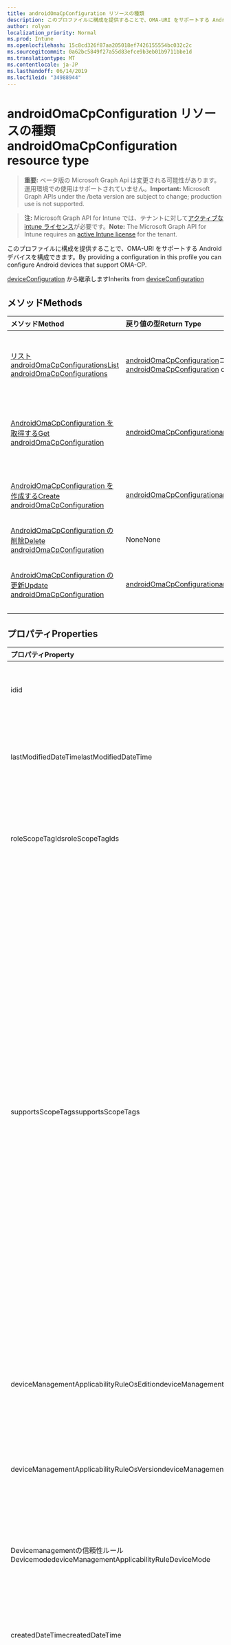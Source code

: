 ```yaml
---
title: androidOmaCpConfiguration リソースの種類
description: このプロファイルに構成を提供することで、OMA-URI をサポートする Android デバイスを構成できます。
author: rolyon
localization_priority: Normal
ms.prod: Intune
ms.openlocfilehash: 15c8cd326f87aa205018ef7426155554bc032c2c
ms.sourcegitcommit: 0a62bc5849f27a55d83efce9b3eb01b9711bbe1d
ms.translationtype: MT
ms.contentlocale: ja-JP
ms.lasthandoff: 06/14/2019
ms.locfileid: "34988944"
---
```

# <a name="androidomacpconfiguration-resource-type"></a><span data-ttu-id="7882f-103">androidOmaCpConfiguration リソースの種類</span><span class="sxs-lookup"><span data-stu-id="7882f-103">androidOmaCpConfiguration resource type</span></span>

> <span data-ttu-id="7882f-104">**重要:** ベータ版の Microsoft Graph Api は変更される可能性があります。運用環境での使用はサポートされていません。</span><span class="sxs-lookup"><span data-stu-id="7882f-104">**Important:** Microsoft Graph APIs under the /beta version are subject to change; production use is not supported.</span></span>

> <span data-ttu-id="7882f-105">**注:** Microsoft Graph API for Intune では、テナントに対して[アクティブな intune ライセンス](https://go.microsoft.com/fwlink/?linkid=839381)が必要です。</span><span class="sxs-lookup"><span data-stu-id="7882f-105">**Note:** The Microsoft Graph API for Intune requires an [active Intune license](https://go.microsoft.com/fwlink/?linkid=839381) for the tenant.</span></span>

<span data-ttu-id="7882f-106">このプロファイルに構成を提供することで、OMA-URI をサポートする Android デバイスを構成できます。</span><span class="sxs-lookup"><span data-stu-id="7882f-106">By providing a configuration in this profile you can configure Android devices that support OMA-CP.</span></span>


<span data-ttu-id="7882f-107">[deviceConfiguration](../resources/intune-deviceconfig-deviceconfiguration.md) から継承します</span><span class="sxs-lookup"><span data-stu-id="7882f-107">Inherits from [deviceConfiguration](../resources/intune-deviceconfig-deviceconfiguration.md)</span></span>

## <a name="methods"></a><span data-ttu-id="7882f-108">メソッド</span><span class="sxs-lookup"><span data-stu-id="7882f-108">Methods</span></span>
|<span data-ttu-id="7882f-109">メソッド</span><span class="sxs-lookup"><span data-stu-id="7882f-109">Method</span></span>|<span data-ttu-id="7882f-110">戻り値の型</span><span class="sxs-lookup"><span data-stu-id="7882f-110">Return Type</span></span>|<span data-ttu-id="7882f-111">説明</span><span class="sxs-lookup"><span data-stu-id="7882f-111">Description</span></span>|
|:---|:---|:---|
|[<span data-ttu-id="7882f-112">リスト androidOmaCpConfigurations</span><span class="sxs-lookup"><span data-stu-id="7882f-112">List androidOmaCpConfigurations</span></span>](../api/intune-deviceconfig-androidomacpconfiguration-list.md)|<span data-ttu-id="7882f-113">[androidOmaCpConfiguration](../resources/intune-deviceconfig-androidomacpconfiguration.md)コレクション</span><span class="sxs-lookup"><span data-stu-id="7882f-113">[androidOmaCpConfiguration](../resources/intune-deviceconfig-androidomacpconfiguration.md) collection</span></span>|<span data-ttu-id="7882f-114">[AndroidOmaCpConfiguration](../resources/intune-deviceconfig-androidomacpconfiguration.md)オブジェクトのプロパティとリレーションシップをリストします。</span><span class="sxs-lookup"><span data-stu-id="7882f-114">List properties and relationships of the [androidOmaCpConfiguration](../resources/intune-deviceconfig-androidomacpconfiguration.md) objects.</span></span>|
|[<span data-ttu-id="7882f-115">AndroidOmaCpConfiguration を取得する</span><span class="sxs-lookup"><span data-stu-id="7882f-115">Get androidOmaCpConfiguration</span></span>](../api/intune-deviceconfig-androidomacpconfiguration-get.md)|[<span data-ttu-id="7882f-116">androidOmaCpConfiguration</span><span class="sxs-lookup"><span data-stu-id="7882f-116">androidOmaCpConfiguration</span></span>](../resources/intune-deviceconfig-androidomacpconfiguration.md)|<span data-ttu-id="7882f-117">[AndroidOmaCpConfiguration](../resources/intune-deviceconfig-androidomacpconfiguration.md)オブジェクトのプロパティとリレーションシップを読み取ります。</span><span class="sxs-lookup"><span data-stu-id="7882f-117">Read properties and relationships of the [androidOmaCpConfiguration](../resources/intune-deviceconfig-androidomacpconfiguration.md) object.</span></span>|
|[<span data-ttu-id="7882f-118">AndroidOmaCpConfiguration を作成する</span><span class="sxs-lookup"><span data-stu-id="7882f-118">Create androidOmaCpConfiguration</span></span>](../api/intune-deviceconfig-androidomacpconfiguration-create.md)|[<span data-ttu-id="7882f-119">androidOmaCpConfiguration</span><span class="sxs-lookup"><span data-stu-id="7882f-119">androidOmaCpConfiguration</span></span>](../resources/intune-deviceconfig-androidomacpconfiguration.md)|<span data-ttu-id="7882f-120">新しい[androidOmaCpConfiguration](../resources/intune-deviceconfig-androidomacpconfiguration.md)オブジェクトを作成します。</span><span class="sxs-lookup"><span data-stu-id="7882f-120">Create a new [androidOmaCpConfiguration](../resources/intune-deviceconfig-androidomacpconfiguration.md) object.</span></span>|
|[<span data-ttu-id="7882f-121">AndroidOmaCpConfiguration の削除</span><span class="sxs-lookup"><span data-stu-id="7882f-121">Delete androidOmaCpConfiguration</span></span>](../api/intune-deviceconfig-androidomacpconfiguration-delete.md)|<span data-ttu-id="7882f-122">None</span><span class="sxs-lookup"><span data-stu-id="7882f-122">None</span></span>|<span data-ttu-id="7882f-123">[AndroidOmaCpConfiguration](../resources/intune-deviceconfig-androidomacpconfiguration.md)を削除します。</span><span class="sxs-lookup"><span data-stu-id="7882f-123">Deletes a [androidOmaCpConfiguration](../resources/intune-deviceconfig-androidomacpconfiguration.md).</span></span>|
|[<span data-ttu-id="7882f-124">AndroidOmaCpConfiguration の更新</span><span class="sxs-lookup"><span data-stu-id="7882f-124">Update androidOmaCpConfiguration</span></span>](../api/intune-deviceconfig-androidomacpconfiguration-update.md)|[<span data-ttu-id="7882f-125">androidOmaCpConfiguration</span><span class="sxs-lookup"><span data-stu-id="7882f-125">androidOmaCpConfiguration</span></span>](../resources/intune-deviceconfig-androidomacpconfiguration.md)|<span data-ttu-id="7882f-126">[AndroidOmaCpConfiguration](../resources/intune-deviceconfig-androidomacpconfiguration.md)オブジェクトのプロパティを更新します。</span><span class="sxs-lookup"><span data-stu-id="7882f-126">Update the properties of a [androidOmaCpConfiguration](../resources/intune-deviceconfig-androidomacpconfiguration.md) object.</span></span>|

## <a name="properties"></a><span data-ttu-id="7882f-127">プロパティ</span><span class="sxs-lookup"><span data-stu-id="7882f-127">Properties</span></span>
|<span data-ttu-id="7882f-128">プロパティ</span><span class="sxs-lookup"><span data-stu-id="7882f-128">Property</span></span>|<span data-ttu-id="7882f-129">型</span><span class="sxs-lookup"><span data-stu-id="7882f-129">Type</span></span>|<span data-ttu-id="7882f-130">説明</span><span class="sxs-lookup"><span data-stu-id="7882f-130">Description</span></span>|
|:---|:---|:---|
|<span data-ttu-id="7882f-131">id</span><span class="sxs-lookup"><span data-stu-id="7882f-131">id</span></span>|<span data-ttu-id="7882f-132">文字列</span><span class="sxs-lookup"><span data-stu-id="7882f-132">String</span></span>|<span data-ttu-id="7882f-133">エンティティのキー。</span><span class="sxs-lookup"><span data-stu-id="7882f-133">Key of the entity.</span></span> <span data-ttu-id="7882f-134">[deviceConfiguration](../resources/intune-deviceconfig-deviceconfiguration.md) から継承します</span><span class="sxs-lookup"><span data-stu-id="7882f-134">Inherited from [deviceConfiguration](../resources/intune-deviceconfig-deviceconfiguration.md)</span></span>|
|<span data-ttu-id="7882f-135">lastModifiedDateTime</span><span class="sxs-lookup"><span data-stu-id="7882f-135">lastModifiedDateTime</span></span>|<span data-ttu-id="7882f-136">DateTimeOffset</span><span class="sxs-lookup"><span data-stu-id="7882f-136">DateTimeOffset</span></span>|<span data-ttu-id="7882f-137">オブジェクトの最終更新の DateTime。</span><span class="sxs-lookup"><span data-stu-id="7882f-137">DateTime the object was last modified.</span></span> <span data-ttu-id="7882f-138">[deviceConfiguration](../resources/intune-deviceconfig-deviceconfiguration.md) から継承します</span><span class="sxs-lookup"><span data-stu-id="7882f-138">Inherited from [deviceConfiguration](../resources/intune-deviceconfig-deviceconfiguration.md)</span></span>|
|<span data-ttu-id="7882f-139">roleScopeTagIds</span><span class="sxs-lookup"><span data-stu-id="7882f-139">roleScopeTagIds</span></span>|<span data-ttu-id="7882f-140">文字列コレクション</span><span class="sxs-lookup"><span data-stu-id="7882f-140">String collection</span></span>|<span data-ttu-id="7882f-141">このエンティティインスタンスの範囲タグのリスト。</span><span class="sxs-lookup"><span data-stu-id="7882f-141">List of Scope Tags for this Entity instance.</span></span> <span data-ttu-id="7882f-142">[deviceConfiguration](../resources/intune-deviceconfig-deviceconfiguration.md) から継承します</span><span class="sxs-lookup"><span data-stu-id="7882f-142">Inherited from [deviceConfiguration](../resources/intune-deviceconfig-deviceconfiguration.md)</span></span>|
|<span data-ttu-id="7882f-143">supportsScopeTags</span><span class="sxs-lookup"><span data-stu-id="7882f-143">supportsScopeTags</span></span>|<span data-ttu-id="7882f-144">Boolean</span><span class="sxs-lookup"><span data-stu-id="7882f-144">Boolean</span></span>|<span data-ttu-id="7882f-145">基になるデバイス構成がスコープタグの割り当てをサポートしているかどうかを示します。</span><span class="sxs-lookup"><span data-stu-id="7882f-145">Indicates whether or not the underlying Device Configuration supports the assignment of scope tags.</span></span> <span data-ttu-id="7882f-146">この値が false である場合、ScopeTags プロパティへの割り当ては許可されません。エンティティは、スコープを持つユーザーには表示されません。</span><span class="sxs-lookup"><span data-stu-id="7882f-146">Assigning to the ScopeTags property is not allowed when this value is false and entities will not be visible to scoped users.</span></span> <span data-ttu-id="7882f-147">これは Silverlight で作成された従来のポリシーに対して実行され、Azure ポータルでポリシーを削除して再作成することによって解決できます。</span><span class="sxs-lookup"><span data-stu-id="7882f-147">This occurs for Legacy policies created in Silverlight and can be resolved by deleting and recreating the policy in the Azure Portal.</span></span> <span data-ttu-id="7882f-148">このプロパティに値を設定するには、 SetExtrusionDirection メソッドを適用します。</span><span class="sxs-lookup"><span data-stu-id="7882f-148">This property is read-only.</span></span> <span data-ttu-id="7882f-149">[deviceConfiguration](../resources/intune-deviceconfig-deviceconfiguration.md) から継承します</span><span class="sxs-lookup"><span data-stu-id="7882f-149">Inherited from [deviceConfiguration](../resources/intune-deviceconfig-deviceconfiguration.md)</span></span>|
|<span data-ttu-id="7882f-150">deviceManagementApplicabilityRuleOsEdition</span><span class="sxs-lookup"><span data-stu-id="7882f-150">deviceManagementApplicabilityRuleOsEdition</span></span>|[<span data-ttu-id="7882f-151">deviceManagementApplicabilityRuleOsEdition</span><span class="sxs-lookup"><span data-stu-id="7882f-151">deviceManagementApplicabilityRuleOsEdition</span></span>](../resources/intune-deviceconfig-devicemanagementapplicabilityruleosedition.md)|<span data-ttu-id="7882f-152">このポリシーの OS エディションの適用。</span><span class="sxs-lookup"><span data-stu-id="7882f-152">The OS edition applicability for this Policy.</span></span> <span data-ttu-id="7882f-153">[deviceConfiguration](../resources/intune-deviceconfig-deviceconfiguration.md) から継承します</span><span class="sxs-lookup"><span data-stu-id="7882f-153">Inherited from [deviceConfiguration](../resources/intune-deviceconfig-deviceconfiguration.md)</span></span>|
|<span data-ttu-id="7882f-154">deviceManagementApplicabilityRuleOsVersion</span><span class="sxs-lookup"><span data-stu-id="7882f-154">deviceManagementApplicabilityRuleOsVersion</span></span>|[<span data-ttu-id="7882f-155">deviceManagementApplicabilityRuleOsVersion</span><span class="sxs-lookup"><span data-stu-id="7882f-155">deviceManagementApplicabilityRuleOsVersion</span></span>](../resources/intune-deviceconfig-devicemanagementapplicabilityruleosversion.md)|<span data-ttu-id="7882f-156">このポリシーの OS バージョン適用ルール。</span><span class="sxs-lookup"><span data-stu-id="7882f-156">The OS version applicability rule for this Policy.</span></span> <span data-ttu-id="7882f-157">[deviceConfiguration](../resources/intune-deviceconfig-deviceconfiguration.md) から継承します</span><span class="sxs-lookup"><span data-stu-id="7882f-157">Inherited from [deviceConfiguration](../resources/intune-deviceconfig-deviceconfiguration.md)</span></span>|
|<span data-ttu-id="7882f-158">Devicemanagementの信頼性ルール Devicemode</span><span class="sxs-lookup"><span data-stu-id="7882f-158">deviceManagementApplicabilityRuleDeviceMode</span></span>|[<span data-ttu-id="7882f-159">Devicemanagementの信頼性ルール Devicemode</span><span class="sxs-lookup"><span data-stu-id="7882f-159">deviceManagementApplicabilityRuleDeviceMode</span></span>](../resources/intune-deviceconfig-devicemanagementapplicabilityruledevicemode.md)|<span data-ttu-id="7882f-160">このポリシーのデバイスモード適用ルール。</span><span class="sxs-lookup"><span data-stu-id="7882f-160">The device mode applicability rule for this Policy.</span></span> <span data-ttu-id="7882f-161">[deviceConfiguration](../resources/intune-deviceconfig-deviceconfiguration.md) から継承します</span><span class="sxs-lookup"><span data-stu-id="7882f-161">Inherited from [deviceConfiguration](../resources/intune-deviceconfig-deviceconfiguration.md)</span></span>|
|<span data-ttu-id="7882f-162">createdDateTime</span><span class="sxs-lookup"><span data-stu-id="7882f-162">createdDateTime</span></span>|<span data-ttu-id="7882f-163">DateTimeOffset</span><span class="sxs-lookup"><span data-stu-id="7882f-163">DateTimeOffset</span></span>|<span data-ttu-id="7882f-164">オブジェクトが作成された DateTime。</span><span class="sxs-lookup"><span data-stu-id="7882f-164">DateTime the object was created.</span></span> <span data-ttu-id="7882f-165">[deviceConfiguration](../resources/intune-deviceconfig-deviceconfiguration.md) から継承します</span><span class="sxs-lookup"><span data-stu-id="7882f-165">Inherited from [deviceConfiguration](../resources/intune-deviceconfig-deviceconfiguration.md)</span></span>|
|<span data-ttu-id="7882f-166">description</span><span class="sxs-lookup"><span data-stu-id="7882f-166">description</span></span>|<span data-ttu-id="7882f-167">String</span><span class="sxs-lookup"><span data-stu-id="7882f-167">String</span></span>|<span data-ttu-id="7882f-168">管理者が指定した、デバイス構成についての説明。</span><span class="sxs-lookup"><span data-stu-id="7882f-168">Admin provided description of the Device Configuration.</span></span> <span data-ttu-id="7882f-169">[deviceConfiguration](../resources/intune-deviceconfig-deviceconfiguration.md) から継承します</span><span class="sxs-lookup"><span data-stu-id="7882f-169">Inherited from [deviceConfiguration](../resources/intune-deviceconfig-deviceconfiguration.md)</span></span>|
|<span data-ttu-id="7882f-170">displayName</span><span class="sxs-lookup"><span data-stu-id="7882f-170">displayName</span></span>|<span data-ttu-id="7882f-171">String</span><span class="sxs-lookup"><span data-stu-id="7882f-171">String</span></span>|<span data-ttu-id="7882f-172">管理者が指定した、デバイス構成の名前。</span><span class="sxs-lookup"><span data-stu-id="7882f-172">Admin provided name of the device configuration.</span></span> <span data-ttu-id="7882f-173">[deviceConfiguration](../resources/intune-deviceconfig-deviceconfiguration.md) から継承します</span><span class="sxs-lookup"><span data-stu-id="7882f-173">Inherited from [deviceConfiguration](../resources/intune-deviceconfig-deviceconfiguration.md)</span></span>|
|<span data-ttu-id="7882f-174">version</span><span class="sxs-lookup"><span data-stu-id="7882f-174">version</span></span>|<span data-ttu-id="7882f-175">Int32</span><span class="sxs-lookup"><span data-stu-id="7882f-175">Int32</span></span>|<span data-ttu-id="7882f-176">デバイス構成のバージョン。</span><span class="sxs-lookup"><span data-stu-id="7882f-176">Version of the device configuration.</span></span> <span data-ttu-id="7882f-177">[deviceConfiguration](../resources/intune-deviceconfig-deviceconfiguration.md) から継承します</span><span class="sxs-lookup"><span data-stu-id="7882f-177">Inherited from [deviceConfiguration](../resources/intune-deviceconfig-deviceconfiguration.md)</span></span>|
|<span data-ttu-id="7882f-178">configurationXml</span><span class="sxs-lookup"><span data-stu-id="7882f-178">configurationXml</span></span>|<span data-ttu-id="7882f-179">Binary</span><span class="sxs-lookup"><span data-stu-id="7882f-179">Binary</span></span>|<span data-ttu-id="7882f-180">デバイスに適用される構成 XML。</span><span class="sxs-lookup"><span data-stu-id="7882f-180">Configuration XML that will be applied to the device.</span></span> <span data-ttu-id="7882f-181">読み取り時に、元のデータが暗号化されて保存されるため、プレースホルダー文字列のみが提供されます。</span><span class="sxs-lookup"><span data-stu-id="7882f-181">When it is read, it only provides a placeholder string since the original data is encrypted and stored.</span></span>|

## <a name="relationships"></a><span data-ttu-id="7882f-182">リレーションシップ</span><span class="sxs-lookup"><span data-stu-id="7882f-182">Relationships</span></span>
|<span data-ttu-id="7882f-183">リレーションシップ</span><span class="sxs-lookup"><span data-stu-id="7882f-183">Relationship</span></span>|<span data-ttu-id="7882f-184">型</span><span class="sxs-lookup"><span data-stu-id="7882f-184">Type</span></span>|<span data-ttu-id="7882f-185">説明</span><span class="sxs-lookup"><span data-stu-id="7882f-185">Description</span></span>|
|:---|:---|:---|
|<span data-ttu-id="7882f-186">groupAssignments</span><span class="sxs-lookup"><span data-stu-id="7882f-186">groupAssignments</span></span>|<span data-ttu-id="7882f-187">[deviceConfigurationGroupAssignment](../resources/intune-deviceconfig-deviceconfigurationgroupassignment.md)コレクション</span><span class="sxs-lookup"><span data-stu-id="7882f-187">[deviceConfigurationGroupAssignment](../resources/intune-deviceconfig-deviceconfigurationgroupassignment.md) collection</span></span>|<span data-ttu-id="7882f-188">デバイスの構成プロファイルのグループ割り当てのリストです。</span><span class="sxs-lookup"><span data-stu-id="7882f-188">The list of group assignments for the device configuration profile.</span></span> <span data-ttu-id="7882f-189">[deviceConfiguration](../resources/intune-deviceconfig-deviceconfiguration.md) から継承します</span><span class="sxs-lookup"><span data-stu-id="7882f-189">Inherited from [deviceConfiguration](../resources/intune-deviceconfig-deviceconfiguration.md)</span></span>|
|<span data-ttu-id="7882f-190">assignments</span><span class="sxs-lookup"><span data-stu-id="7882f-190">assignments</span></span>|<span data-ttu-id="7882f-191">[deviceConfigurationAssignment](../resources/intune-deviceconfig-deviceconfigurationassignment.md) コレクション</span><span class="sxs-lookup"><span data-stu-id="7882f-191">[deviceConfigurationAssignment](../resources/intune-deviceconfig-deviceconfigurationassignment.md) collection</span></span>|<span data-ttu-id="7882f-192">デバイスの構成プロファイルの割り当てのリスト。</span><span class="sxs-lookup"><span data-stu-id="7882f-192">The list of assignments for the device configuration profile.</span></span> <span data-ttu-id="7882f-193">[deviceConfiguration](../resources/intune-deviceconfig-deviceconfiguration.md) から継承します</span><span class="sxs-lookup"><span data-stu-id="7882f-193">Inherited from [deviceConfiguration](../resources/intune-deviceconfig-deviceconfiguration.md)</span></span>|
|<span data-ttu-id="7882f-194">deviceStatuses</span><span class="sxs-lookup"><span data-stu-id="7882f-194">deviceStatuses</span></span>|<span data-ttu-id="7882f-195">[deviceConfigurationDeviceStatus](../resources/intune-deviceconfig-deviceconfigurationdevicestatus.md) コレクション</span><span class="sxs-lookup"><span data-stu-id="7882f-195">[deviceConfigurationDeviceStatus](../resources/intune-deviceconfig-deviceconfigurationdevicestatus.md) collection</span></span>|<span data-ttu-id="7882f-196">デバイスごとのデバイス構成のインストール状況。</span><span class="sxs-lookup"><span data-stu-id="7882f-196">Device configuration installation status by device.</span></span> <span data-ttu-id="7882f-197">[deviceConfiguration](../resources/intune-deviceconfig-deviceconfiguration.md) から継承します</span><span class="sxs-lookup"><span data-stu-id="7882f-197">Inherited from [deviceConfiguration](../resources/intune-deviceconfig-deviceconfiguration.md)</span></span>|
|<span data-ttu-id="7882f-198">userStatuses</span><span class="sxs-lookup"><span data-stu-id="7882f-198">userStatuses</span></span>|<span data-ttu-id="7882f-199">[deviceConfigurationUserStatus](../resources/intune-deviceconfig-deviceconfigurationuserstatus.md) コレクション</span><span class="sxs-lookup"><span data-stu-id="7882f-199">[deviceConfigurationUserStatus](../resources/intune-deviceconfig-deviceconfigurationuserstatus.md) collection</span></span>|<span data-ttu-id="7882f-200">ユーザーごとのデバイス構成のインストール状態。</span><span class="sxs-lookup"><span data-stu-id="7882f-200">Device configuration installation status by user.</span></span> <span data-ttu-id="7882f-201">[deviceConfiguration](../resources/intune-deviceconfig-deviceconfiguration.md) から継承します</span><span class="sxs-lookup"><span data-stu-id="7882f-201">Inherited from [deviceConfiguration](../resources/intune-deviceconfig-deviceconfiguration.md)</span></span>|
|<span data-ttu-id="7882f-202">deviceStatusOverview</span><span class="sxs-lookup"><span data-stu-id="7882f-202">deviceStatusOverview</span></span>|[<span data-ttu-id="7882f-203">deviceConfigurationDeviceOverview</span><span class="sxs-lookup"><span data-stu-id="7882f-203">deviceConfigurationDeviceOverview</span></span>](../resources/intune-deviceconfig-deviceconfigurationdeviceoverview.md)|<span data-ttu-id="7882f-204">デバイス構成のデバイス状態の概要 ([deviceConfiguration](../resources/intune-deviceconfig-deviceconfiguration.md) から継承)</span><span class="sxs-lookup"><span data-stu-id="7882f-204">Device Configuration devices status overview Inherited from [deviceConfiguration](../resources/intune-deviceconfig-deviceconfiguration.md)</span></span>|
|<span data-ttu-id="7882f-205">userStatusOverview</span><span class="sxs-lookup"><span data-stu-id="7882f-205">userStatusOverview</span></span>|[<span data-ttu-id="7882f-206">deviceConfigurationUserOverview</span><span class="sxs-lookup"><span data-stu-id="7882f-206">deviceConfigurationUserOverview</span></span>](../resources/intune-deviceconfig-deviceconfigurationuseroverview.md)|<span data-ttu-id="7882f-207">デバイス構成のユーザー状態の概要 ([deviceConfiguration](../resources/intune-deviceconfig-deviceconfiguration.md) から継承)</span><span class="sxs-lookup"><span data-stu-id="7882f-207">Device Configuration users status overview Inherited from [deviceConfiguration](../resources/intune-deviceconfig-deviceconfiguration.md)</span></span>|
|<span data-ttu-id="7882f-208">deviceSettingStateSummaries</span><span class="sxs-lookup"><span data-stu-id="7882f-208">deviceSettingStateSummaries</span></span>|<span data-ttu-id="7882f-209">[settingStateDeviceSummary](../resources/intune-deviceconfig-settingstatedevicesummary.md) コレクション</span><span class="sxs-lookup"><span data-stu-id="7882f-209">[settingStateDeviceSummary](../resources/intune-deviceconfig-settingstatedevicesummary.md) collection</span></span>|<span data-ttu-id="7882f-210">デバイス構成設定状態のデバイスの要約 ([deviceConfiguration](../resources/intune-deviceconfig-deviceconfiguration.md) から継承)</span><span class="sxs-lookup"><span data-stu-id="7882f-210">Device Configuration Setting State Device Summary Inherited from [deviceConfiguration](../resources/intune-deviceconfig-deviceconfiguration.md)</span></span>|

## <a name="json-representation"></a><span data-ttu-id="7882f-211">JSON 表記</span><span class="sxs-lookup"><span data-stu-id="7882f-211">JSON Representation</span></span>
<span data-ttu-id="7882f-212">以下は、リソースの JSON 表記です。</span><span class="sxs-lookup"><span data-stu-id="7882f-212">Here is a JSON representation of the resource.</span></span>
<!-- {
  "blockType": "resource",
  "keyProperty": "id",
  "@odata.type": "microsoft.graph.androidOmaCpConfiguration"
}
-->
``` json
{
  "@odata.type": "#microsoft.graph.androidOmaCpConfiguration",
  "id": "String (identifier)",
  "lastModifiedDateTime": "String (timestamp)",
  "roleScopeTagIds": [
    "String"
  ],
  "supportsScopeTags": true,
  "deviceManagementApplicabilityRuleOsEdition": {
    "@odata.type": "microsoft.graph.deviceManagementApplicabilityRuleOsEdition",
    "osEditionTypes": [
      "String"
    ],
    "name": "String",
    "ruleType": "String"
  },
  "deviceManagementApplicabilityRuleOsVersion": {
    "@odata.type": "microsoft.graph.deviceManagementApplicabilityRuleOsVersion",
    "minOSVersion": "String",
    "maxOSVersion": "String",
    "name": "String",
    "ruleType": "String"
  },
  "deviceManagementApplicabilityRuleDeviceMode": {
    "@odata.type": "microsoft.graph.deviceManagementApplicabilityRuleDeviceMode",
    "deviceMode": "String",
    "name": "String",
    "ruleType": "String"
  },
  "createdDateTime": "String (timestamp)",
  "description": "String",
  "displayName": "String",
  "version": 1024,
  "configurationXml": "binary"
}
```





